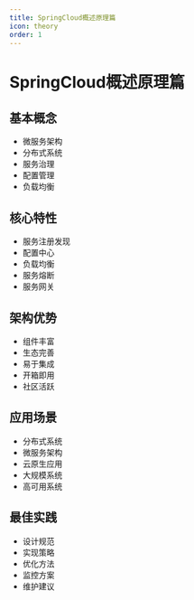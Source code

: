 ```yaml
---
title: SpringCloud概述原理篇
icon: theory
order: 1
---
```


# SpringCloud概述原理篇

## 基本概念
- 微服务架构
- 分布式系统
- 服务治理
- 配置管理
- 负载均衡

## 核心特性
- 服务注册发现
- 配置中心
- 负载均衡
- 服务熔断
- 服务网关

## 架构优势
- 组件丰富
- 生态完善
- 易于集成
- 开箱即用
- 社区活跃

## 应用场景
- 分布式系统
- 微服务架构
- 云原生应用
- 大规模系统
- 高可用系统

## 最佳实践
- 设计规范
- 实现策略
- 优化方法
- 监控方案
- 维护建议
